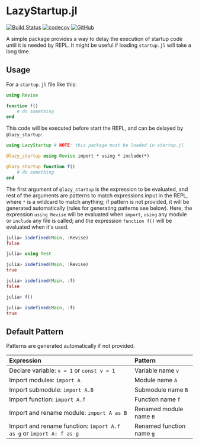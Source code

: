 # LazyStartup.jl

[![Build Status](https://github.com/wangl-cc/LazyStartup.jl/actions/workflows/ci.yml/badge.svg?branch=master)](https://github.com/wangl-cc/LazyStartup.jl/actions/workflows/ci.yml)
[![codecov](https://codecov.io/gh/wangl-cc/LazyStartup.jl/branch/master/graph/badge.svg)](https://codecov.io/gh/wangl-cc/LazyStartup.jl)
[![GitHub](https://img.shields.io/github/license/wangl-cc/LazyStartup.jl)](https://github.com/wangl-cc/LazyStartup.jl/blob/master/LICENSE)

A simple package provides a way to delay the execution of startup code until it is needed by REPL.
It might be useful if loading `startup.jl` will take a long time.

## Usage

For a `startup.jl` file like this:
```julia
using Revise

function f()
    # do something
end
```
This code will be executed before start the REPL,
and can be delayed by `@lazy_startup`:
```julia
using LazyStartup # NOTE: this package must be loaded in startup.jl

@lazy_startup using Revise import * using * include(*)

@lazy_startup function f()
    # do something
end
```
The first argument of `@lazy_startup` is the expression to be evaluated,
and rest of the arguments are patterns to match expressions input in the REPL,
where `*` is a wildcard to match anything;
if pattern is not provided, it will be generated automatically
(rules for generating patterns see below).
Here, the expression `using Revise` will be evaluated
when `import`, `using` any module or `include` any file is called;
and the expression `function f()` will be evaluated when it's used.
```julia
julia> isdefined(Main, :Revise)
false

julia> using Test

julia> isdefined(Main, :Revise)
true

julia> isdefined(Main, :f)
false

julia> f()

julia> isdefined(Main, :f)
true
```

## Default Pattern

Patterns are generated automatically if not provided.

| Expression | Pattern |
| :--------- | :------ |
| Declare variable: `v = 1` or `const v = 1` | Variable name `v` |
| Import modules: `import A` | Module name `A` |
| Import submodule: `import A.B` | Submodule name `B` |
| Import function: `import A.f` | Function name `f` |
| Import and rename module: `import A as B` | Renamed module name `B` |
| Import and rename function: `import A.f as g` or `import A: f as g` | Renamed function name `g` |
